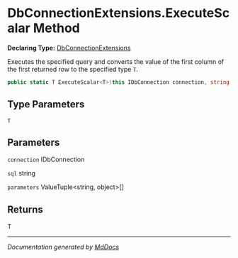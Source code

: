 ﻿# DbConnectionExtensions.ExecuteScalar Method

**Declaring Type:** [DbConnectionExtensions](../index.md)

Executes the specified query and converts the value of the first column of the first returned row to the specified type `T`.

```csharp
public static T ExecuteScalar<T>(this IDbConnection connection, string sql, [TupleElementNames(Mono.Cecil.CustomAttributeArgument[])]params ValueTuple<string, object>[] parameters);
```

## Type Parameters

`T`

## Parameters

`connection`  IDbConnection

`sql`  string

`parameters`  ValueTuple\<string, object\>\[\]

## Returns

T

___

*Documentation generated by [MdDocs](https://github.com/ap0llo/mddocs)*
